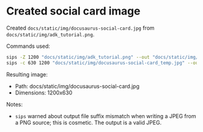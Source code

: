 
# Created social card image

Created `docs/static/img/docusaurus-social-card.jpg` from `docs/static/img/adk_tutorial.png`.

Commands used:

```bash
sips -Z 1200 "docs/static/img/adk_tutorial.png" --out "docs/static/img/docusaurus-social-card_temp.jpg"
sips -c 630 1200 "docs/static/img/docusaurus-social-card_temp.jpg" --out "docs/static/img/docusaurus-social-card.jpg"
```

Resulting image:

- Path: docs/static/img/docusaurus-social-card.jpg
- Dimensions: 1200x630

Notes:

- `sips` warned about output file suffix mismatch when writing a JPEG from a PNG source; this is cosmetic. The output is a valid JPEG.
